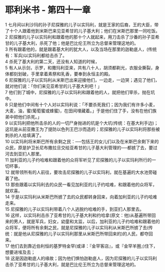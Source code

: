 # 耶利米书 - 第四十一章
  
 1 七月间以利沙玛的孙子尼探雅的儿子以实玛利，就是王家的后裔，王的大臣，带了十个人跟着他到米斯巴来见亚希甘的儿子基大利；他们在米斯巴那里一同吃饭。  
 2 尼探雅的儿子以实玛利和跟着他的那十个人就起来，用刀击杀了沙番的孙子亚希甘的儿子基大利，杀死了他；他是巴比伦王所立为总督来管理这地的。  
 3 所有跟着他的，就是跟着基大利的犹大人，以及当场在那里的迦勒底人，(传统有：军兵)以实玛利都给击杀了。  
 4 杀死了基大利的第二天，还没有人知道的时候，  
 5 有人从示剑，示罗，和撒玛利亚来，共有八十人，胡须都剃光，衣服全撕裂，身体都刻划破，手里拿着素祭和乳香，要奉到永恒主的殿。  
 6 尼探雅的儿子以实玛利从米斯巴出来迎接他们，一边走，一边哭；遇见了他们，就对他们说：「你们来见亚希甘的儿子基大利吧！」  
 7 他们到了城中，尼探雅的儿子以实玛利和跟着他的人，就把他们宰杀，抛在坑中。  
 8 只是他们中间有十个人对以实玛利说：「不要杀死我们；因为我们有许多小麦，大麦，油，蜜(葡萄蜜或蜂蜜)，在田间埋藏着。」于是他们住了手，没有在他们族弟中把他们杀死。」  
 9 以实玛利把他所击杀的人的一切尸身抛进的坑是个大坑(传统：在基大利手边)；这坑是从前亚撒王为了提防以色列王巴沙而造的；尼探雅的儿子以实玛利将那些被刺杀的人给填满了。  
 10 以实玛利将米斯巴所有余剩之民：──包括王的女儿们以及在米斯巴余剩下来的众民，原是护卫长尼布撒拉旦交给亚希甘的儿子基大利管理的──都掳了去，要过河去到亚扪人那里。  
 11 加利亚的儿子约哈难和跟着他的众将军听见了尼探雅的儿子以实玛利所行的一切坏事，  
 12 就带领所有的人前往，要攻击尼探雅的儿子以实玛利，就在基遍的大水池旁碰着了他。  
 13 那些跟着以实玛利去的众民一看见加利亚的儿子约哈难，和跟着他的众将军，就欢喜。  
 14 于是以实玛利从米斯巴所掳了去的众民都转身回来，向着加利亚的儿子约哈难走来。  
 15 尼探雅的儿子以实玛利带着八个人逃脱约哈难的手，到亚扪人那里去。  
 16 这样，以实玛利击杀了亚希甘的儿子基大利和约哈拿(原文：他)从基遍所带回来的男人，就是军兵，妇女，幼童和太监，以后，加利亚的儿子约哈难和跟着他的众将军，便将所有余剩之民，就是尼探雅的儿子以实玛利从米斯巴所掳了去(传统：就是他从尼探雅的儿子以实玛利那里从米斯巴所带回来的)的人民，都夺回来。  
 17 他们去到靠近伯利恒的基罗特金罕(或译：『金罕客店』，或『金罕羊圈』)住下，想要进埃及去；  
 18 这是因迦勒底人的缘故；因为他们惧怕迦勒底人，因为尼探雅的儿子以实玛利击杀了亚希甘的儿子基大利，就是巴比伦王所立为总督来管理这地的。